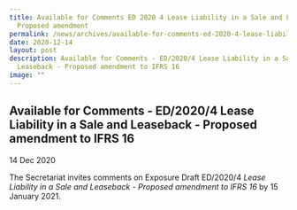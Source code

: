 ```yaml
---
title: Available for Comments ED 2020 4 Lease Liability in a Sale and Leaseback
  Proposed amendment
permalink: /news/archives/available-for-comments-ed-2020-4-lease-liability-in-a-sale-and-leaseback-proposed/
date: 2020-12-14
layout: post
description: Available for Comments - ED/2020/4 Lease Liability in a Sale and
  Leaseback - Proposed amendment to IFRS 16
image: ""
---
```

Available for Comments - ED/2020/4 Lease Liability in a Sale and Leaseback - Proposed amendment to IFRS 16
----------------------------------------------------------------------------------------------------------

14 Dec 2020

The Secretariat invites comments on Exposure Draft ED/2020/4 _Lease Liability in a Sale and Leaseback - Proposed amendment to IFRS 16_ by 15 January 2021.